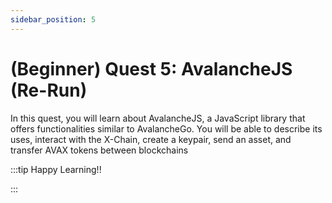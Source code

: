 ```yaml
---
sidebar_position: 5
---
```


# (Beginner) Quest 5: AvalancheJS (Re-Run)

In this quest, you will learn about AvalancheJS, a JavaScript library that offers functionalities similar to AvalancheGo. You will be able to describe its uses, interact with the X-Chain, create a keypair, send an asset, and transfer AVAX tokens between blockchains

:::tip Happy Learning!!

<QuestButton text="Go To Quest" link="https://app.stackup.dev/quest_page/beginner-quest-5-avalanchejs-re-run" />

:::
